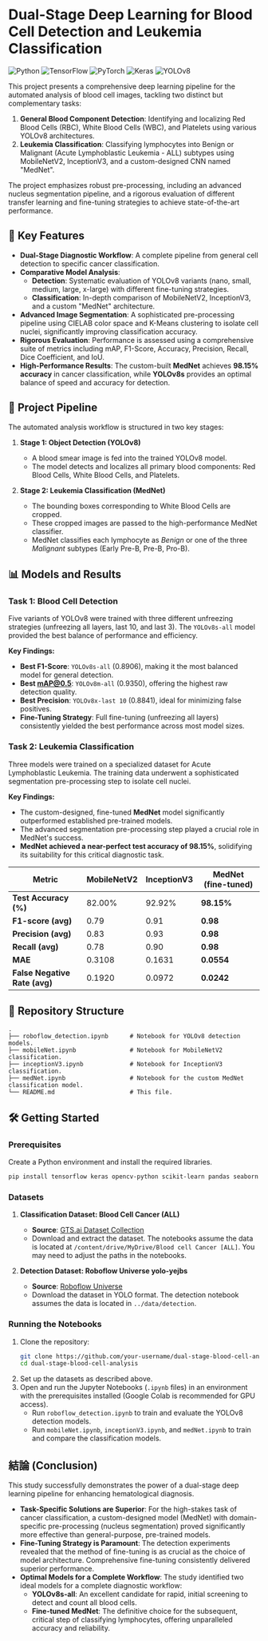 # Dual-Stage Deep Learning for Blood Cell Detection and Leukemia Classification

![Python](https://img.shields.io/badge/Python-3.10-blue.svg)
![TensorFlow](https://img.shields.io/badge/TensorFlow-2.x-orange.svg)
![PyTorch](https://img.shields.io/badge/PyTorch-LTS-red.svg)
![Keras](https://img.shields.io/badge/Keras-2.x-red.svg)
![YOLOv8](https://img.shields.io/badge/YOLO-v8-blueviolet)

This project presents a comprehensive deep learning pipeline for the automated analysis of blood cell images, tackling two distinct but complementary tasks:
1.  **General Blood Component Detection**: Identifying and localizing Red Blood Cells (RBC), White Blood Cells (WBC), and Platelets using various YOLOv8 architectures.
2.  **Leukemia Classification**: Classifying lymphocytes into Benign or Malignant (Acute Lymphoblastic Leukemia - ALL) subtypes using MobileNetV2, InceptionV3, and a custom-designed CNN named "MedNet".

The project emphasizes robust pre-processing, including an advanced nucleus segmentation pipeline, and a rigorous evaluation of different transfer learning and fine-tuning strategies to achieve state-of-the-art performance.

## 🌟 Key Features

- **Dual-Stage Diagnostic Workflow**: A complete pipeline from general cell detection to specific cancer classification.
- **Comparative Model Analysis**:
    - **Detection**: Systematic evaluation of YOLOv8 variants (nano, small, medium, large, x-large) with different fine-tuning strategies.
    - **Classification**: In-depth comparison of MobileNetV2, InceptionV3, and a custom "MedNet" architecture.
- **Advanced Image Segmentation**: A sophisticated pre-processing pipeline using CIELAB color space and K-Means clustering to isolate cell nuclei, significantly improving classification accuracy.
- **Rigorous Evaluation**: Performance is assessed using a comprehensive suite of metrics including mAP, F1-Score, Accuracy, Precision, Recall, Dice Coefficient, and IoU.
- **High-Performance Results**: The custom-built **MedNet** achieves **98.15% accuracy** in cancer classification, while **YOLOv8s** provides an optimal balance of speed and accuracy for detection.

## 🚀 Project Pipeline

The automated analysis workflow is structured in two key stages:

1.  **Stage 1: Object Detection (YOLOv8)**
    -   A blood smear image is fed into the trained YOLOv8 model.
    -   The model detects and localizes all primary blood components: Red Blood Cells, White Blood Cells, and Platelets.


2.  **Stage 2: Leukemia Classification (MedNet)**
    -   The bounding boxes corresponding to White Blood Cells are cropped.
    -   These cropped images are passed to the high-performance MedNet classifier.
    -   MedNet classifies each lymphocyte as *Benign* or one of the three *Malignant* subtypes (Early Pre-B, Pre-B, Pro-B).


## 📊 Models and Results

### Task 1: Blood Cell Detection

Five variants of YOLOv8 were trained with three different unfreezing strategies (unfreezing all layers, last 10, and last 3). The `YOLOv8s-all` model provided the best balance of performance and efficiency.

**Key Findings:**
- **Best F1-Score**: `YOLOv8s-all` (0.8906), making it the most balanced model for general detection.
- **Best mAP@0.5**: `YOLOv8m-all` (0.9350), offering the highest raw detection quality.
- **Best Precision**: `YOLOv8x-last 10` (0.8841), ideal for minimizing false positives.
- **Fine-Tuning Strategy**: Full fine-tuning (unfreezing all layers) consistently yielded the best performance across most model sizes.


### Task 2: Leukemia Classification

Three models were trained on a specialized dataset for Acute Lymphoblastic Leukemia. The training data underwent a sophisticated segmentation pre-processing step to isolate cell nuclei.

**Key Findings:**
- The custom-designed, fine-tuned **MedNet** model significantly outperformed established pre-trained models.
- The advanced segmentation pre-processing step played a crucial role in MedNet's success.
- **MedNet achieved a near-perfect test accuracy of 98.15%**, solidifying its suitability for this critical diagnostic task.

| Metric                        | MobileNetV2 | InceptionV3 | **MedNet (fine-tuned)** |
| ----------------------------- | ----------- | ----------- | ----------------------- |
| **Test Accuracy (%)**         | 82.00%      | 92.92%      | **98.15%**              |
| **F1-score (avg)**            | 0.79        | 0.91        | **0.98**                |
| **Precision (avg)**           | 0.83        | 0.93        | **0.98**                |
| **Recall (avg)**              | 0.78        | 0.90        | **0.98**                |
| **MAE**                       | 0.3108      | 0.1631      | **0.0554**              |
| **False Negative Rate (avg)** | 0.1920      | 0.0972      | **0.0242**              |


## 📂 Repository Structure

```
.
├── roboflow_detection.ipynb      # Notebook for YOLOv8 detection models.
├── mobileNet.ipynb               # Notebook for MobileNetV2 classification.
├── inceptionV3.ipynb             # Notebook for InceptionV3 classification.
├── medNet.ipynb                  # Notebook for the custom MedNet classification model.
└── README.md                     # This file.
```

## 🛠️ Getting Started

### Prerequisites

Create a Python environment and install the required libraries.

```bash
pip install tensorflow keras opencv-python scikit-learn pandas seaborn matplotlib imutils pyyaml ultralytics
```

### Datasets

1.  **Classification Dataset: Blood Cell Cancer (ALL)**
    -   **Source**: [GTS.ai Dataset Collection](https://gts.ai/dataset-download/blood-cells-cancer-all-dataset-ai-data-collection/)
    -   Download and extract the dataset. The notebooks assume the data is located at `/content/drive/MyDrive/Blood cell Cancer [ALL]`. You may need to adjust the paths in the notebooks.

2.  **Detection Dataset: Roboflow Universe yolo-yejbs**
    -   **Source**: [Roboflow Universe](https://universe.roboflow.com/tfg-2nmge/yolo-yejbs)
    -   Download the dataset in YOLO format. The detection notebook assumes the data is located in `../data/detection`.

### Running the Notebooks

1.  Clone the repository:
    ```bash
    git clone https://github.com/your-username/dual-stage-blood-cell-analysis.git
    cd dual-stage-blood-cell-analysis
    ```
2.  Set up the datasets as described above.
3.  Open and run the Jupyter Notebooks (`.ipynb` files) in an environment with the prerequisites installed (Google Colab is recommended for GPU access).
    -   Run `roboflow_detection.ipynb` to train and evaluate the YOLOv8 detection models.
    -   Run `mobileNet.ipynb`, `inceptionV3.ipynb`, and `medNet.ipynb` to train and compare the classification models.

## 結論 (Conclusion)

This study successfully demonstrates the power of a dual-stage deep learning pipeline for enhancing hematological diagnosis.

-   **Task-Specific Solutions are Superior**: For the high-stakes task of cancer classification, a custom-designed model (MedNet) with domain-specific pre-processing (nucleus segmentation) proved significantly more effective than general-purpose, pre-trained models.
-   **Fine-Tuning Strategy is Paramount**: The detection experiments revealed that the method of fine-tuning is as crucial as the choice of model architecture. Comprehensive fine-tuning consistently delivered superior performance.
-   **Optimal Models for a Complete Workflow**: The study identified two ideal models for a complete diagnostic workflow:
    -   **YOLOv8s-all**: An excellent candidate for rapid, initial screening to detect and count all blood cells.
    -   **Fine-tuned MedNet**: The definitive choice for the subsequent, critical step of classifying lymphocytes, offering unparalleled accuracy and reliability.
